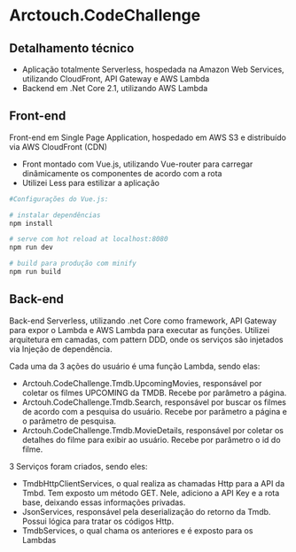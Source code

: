 # Arctouch.CodeChallenge

## Detalhamento técnico
- Aplicação totalmente Serverless, hospedada na Amazon Web Services, utilizando CloudFront, API Gateway e AWS Lambda
- Backend em .Net Core 2.1, utilizando AWS Lambda

## Front-end
Front-end em Single Page Application, hospedado em AWS S3 e distribuído via AWS CloudFront (CDN)
- Front montado com Vue.js, utilizando Vue-router para carregar dinâmicamente os componentes 
de acordo com a rota
- Utilizei Less para estilizar a aplicação

``` bash
#Configurações do Vue.js: 

# instalar dependências
npm install

# serve com hot reload at localhost:8080
npm run dev

# build para produção com minify
npm run build
```

## Back-end
Back-end Serverless, utilizando .net Core como framework, API Gateway para expor o Lambda e AWS Lambda
para executar as funções.
Utilizei arquitetura em camadas, com pattern DDD, onde os serviços são injetados via Injeção de dependência.

Cada uma da 3 ações do usuário é uma função Lambda, sendo elas:
- Arctouh.CodeChallenge.Tmdb.UpcomingMovies, responsável por coletar os filmes UPCOMING da TMDB. Recebe por parâmetro a página.
- Arctouh.CodeChallenge.Tmdb.Search, responsável por buscar os filmes de acordo com a pesquisa do usuário. Recebe por parâmetro a página e o parâmetro de pesquisa.
- Arctouh.CodeChallenge.Tmdb.MovieDetails, responsável por coletar os detalhes do filme para exibir ao usuário. Recebe por parâmetro o id do filme.

3 Serviços foram criados, sendo eles:
- TmdbHttpClientServices, o qual realiza as chamadas Http para a API da Tmbd. Tem exposto um método GET. Nele, adiciono a API Key e a rota base, deixando essas informações privadas.
- JsonServices, responsável pela deserialização do retorno da Tmdb. Possui lógica para tratar os códigos Http.
- TmdbServices, o qual chama os anteriores e é exposto para os Lambdas
